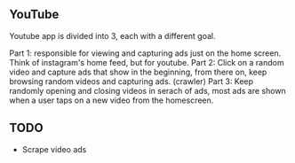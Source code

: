 ## YouTube

Youtube app is divided into 3, each with a different goal.

Part 1: responsible for viewing and capturing ads just on the home screen. Think of instagram's home feed, but for youtube.
Part 2: Click on a random video and capture ads that show in the beginning, from there on, keep browsing random videos and capturing ads. (crawler)
Part 3: Keep randomly opening and closing videos in serach of ads, most ads are shown when a user taps on a new video from the homescreen.


## TODO
- Scrape video ads
